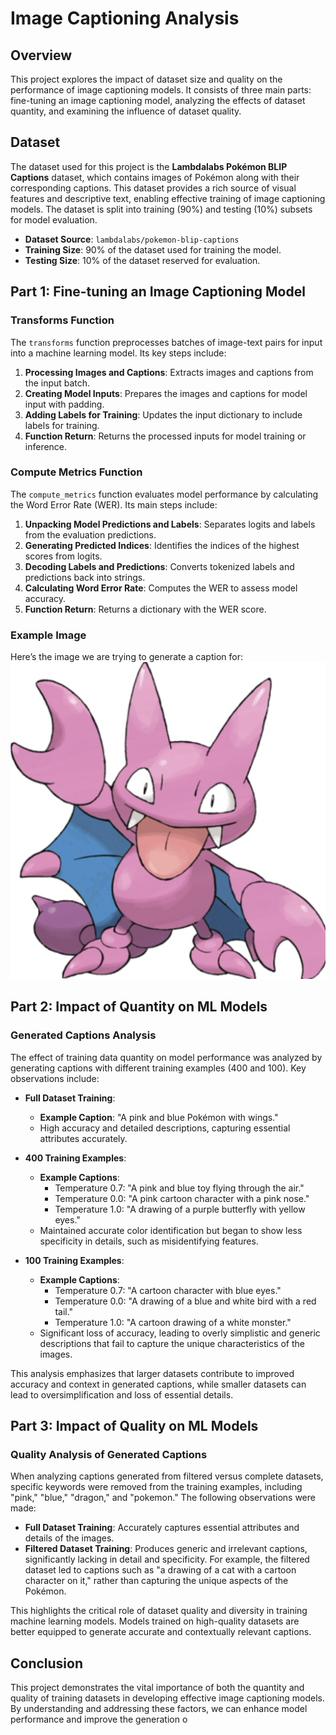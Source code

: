 # Image Captioning Analysis

## Overview

This project explores the impact of dataset size and quality on the performance of image captioning models. It consists of three main parts: fine-tuning an image captioning model, analyzing the effects of dataset quantity, and examining the influence of dataset quality.

## Dataset

The dataset used for this project is the **Lambdalabs Pokémon BLIP Captions** dataset, which contains images of Pokémon along with their corresponding captions. This dataset provides a rich source of visual features and descriptive text, enabling effective training of image captioning models. The dataset is split into training (90%) and testing (10%) subsets for model evaluation.

- **Dataset Source**: `lambdalabs/pokemon-blip-captions`
- **Training Size**: 90% of the dataset used for training the model.
- **Testing Size**: 10% of the dataset reserved for evaluation.

## Part 1: Fine-tuning an Image Captioning Model

### Transforms Function

The `transforms` function preprocesses batches of image-text pairs for input into a machine learning model. Its key steps include:

1. **Processing Images and Captions**: Extracts images and captions from the input batch.
2. **Creating Model Inputs**: Prepares the images and captions for model input with padding.
3. **Adding Labels for Training**: Updates the input dictionary to include labels for training.
4. **Function Return**: Returns the processed inputs for model training or inference.

### Compute Metrics Function

The `compute_metrics` function evaluates model performance by calculating the Word Error Rate (WER). Its main steps include:

1. **Unpacking Model Predictions and Labels**: Separates logits and labels from the evaluation predictions.
2. **Generating Predicted Indices**: Identifies the indices of the highest scores from logits.
3. **Decoding Labels and Predictions**: Converts tokenized labels and predictions back into strings.
4. **Calculating Word Error Rate**: Computes the WER to assess model accuracy.
5. **Function Return**: Returns a dictionary with the WER score.

### Example Image

Here’s the image we are trying to generate a caption for:
![PokemonPic](PokemonPic.png)


## Part 2: Impact of Quantity on ML Models

### Generated Captions Analysis

The effect of training data quantity on model performance was analyzed by generating captions with different training examples (400 and 100). Key observations include:

- **Full Dataset Training**: 
  - **Example Caption**: "A pink and blue Pokémon with wings."
  - High accuracy and detailed descriptions, capturing essential attributes accurately.

- **400 Training Examples**: 
  - **Example Captions**:
    - Temperature 0.7: "A pink and blue toy flying through the air."
    - Temperature 0.0: "A pink cartoon character with a pink nose."
    - Temperature 1.0: "A drawing of a purple butterfly with yellow eyes."
  - Maintained accurate color identification but began to show less specificity in details, such as misidentifying features.

- **100 Training Examples**: 
  - **Example Captions**:
    - Temperature 0.7: "A cartoon character with blue eyes."
    - Temperature 0.0: "A drawing of a blue and white bird with a red tail."
    - Temperature 1.0: "A cartoon drawing of a white monster."
  - Significant loss of accuracy, leading to overly simplistic and generic descriptions that fail to capture the unique characteristics of the images.

This analysis emphasizes that larger datasets contribute to improved accuracy and context in generated captions, while smaller datasets can lead to oversimplification and loss of essential details.


## Part 3: Impact of Quality on ML Models

### Quality Analysis of Generated Captions

When analyzing captions generated from filtered versus complete datasets, specific keywords were removed from the training examples, including "pink," "blue," "dragon," and "pokemon." The following observations were made:

- **Full Dataset Training**: Accurately captures essential attributes and details of the images.
- **Filtered Dataset Training**: Produces generic and irrelevant captions, significantly lacking in detail and specificity. For example, the filtered dataset led to captions such as "a drawing of a cat with a cartoon character on it," rather than capturing the unique aspects of the Pokémon.

This highlights the critical role of dataset quality and diversity in training machine learning models. Models trained on high-quality datasets are better equipped to generate accurate and contextually relevant captions.

## Conclusion

This project demonstrates the vital importance of both the quantity and quality of training datasets in developing effective image captioning models. By understanding and addressing these factors, we can enhance model performance and improve the generation o
